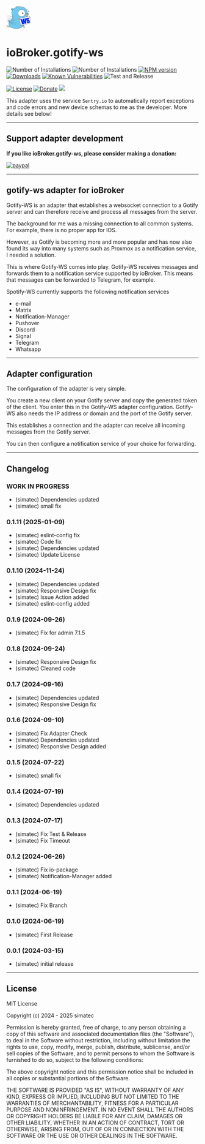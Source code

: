 ![Logo](admin/gotify-ws.png)

# ioBroker.gotify-ws

![Number of Installations](http://iobroker.live/badges/gotify-ws-installed.svg)
![Number of Installations](http://iobroker.live/badges/gotify-ws-stable.svg)
[![NPM version](http://img.shields.io/npm/v/iobroker.gotify-ws.svg)](https://www.npmjs.com/package/iobroker.gotify-ws)
[![Downloads](https://img.shields.io/npm/dm/iobroker.gotify-ws.svg)](https://www.npmjs.com/package/iobroker.gotify-ws)
[![Known Vulnerabilities](https://snyk.io/test/github/simatec/ioBroker.gotify-ws/badge.svg)](https://snyk.io/test/github/simatec/ioBroker.gotify-ws)
![Test and Release](https://github.com/simatec/ioBroker.gotify-ws/workflows/Test%20and%20Release/badge.svg)

[![License](https://img.shields.io/github/license/simatec/ioBroker.gotify-ws?style=flat)](https://github.com/simatec/ioBroker.gotify-ws/blob/master/LICENSE)
[![Donate](https://img.shields.io/badge/paypal-donate%20|%20spenden-blue.svg)](https://paypal.me/mk1676)
[![](https://img.shields.io/static/v1?label=Sponsor&message=%E2%9D%A4&logo=GitHub&color=%23fe8e86)](https://github.com/sponsors/simatec)

This adapter uses the service `Sentry.io` to automatically report exceptions and code errors and new device schemas to me as the developer. More details see below!

---

## Support adapter development

**If you like ioBroker.gotify-ws, please consider making a donation:**

[![paypal](https://www.paypalobjects.com/en_US/DK/i/btn/btn_donateCC_LG.gif)](https://paypal.me/mk1676)

---

## gotify-ws adapter for ioBroker

Gotify-WS is an adapter that establishes a websocket connection to a Gotify server and can therefore receive and process all messages from the server.

The background for me was a missing connection to all common systems.
For example, there is no proper app for IOS.

However, as Gotify is becoming more and more popular and has now also found its way into many systems such as Proxmox as a notification service, I needed a solution.

This is where Gotify-WS comes into play.
Gotify-WS receives messages and forwards them to a notification service supported by ioBroker. This means that messages can be forwarded to Telegram, for example.

Spotify-WS currently supports the following notification services

-   e-mail
-   Matrix
-   Notification-Manager
-   Pushover
-   Discord
-   Signal
-   Telegram
-   Whatsapp

---

## Adapter configuration

The configuration of the adapter is very simple.

You create a new client on your Gotify server and copy the generated token of the client.
You enter this in the Gotify-WS adapter configuration.
Gotify-WS also needs the IP address or domain and the port of the Gotify server.

This establishes a connection and the adapter can receive all incoming messages from the Gotify server.

You can then configure a notification service of your choice for forwarding.

---

## Changelog

<!-- ### **WORK IN PROGRESS** -->

### **WORK IN PROGRESS**

-   (simatec) Dependencies updated
-   (simatec) small fix

### 0.1.11 (2025-01-09)

-   (simatec) eslint-config fix
-   (simatec) Code fix
-   (simatec) Dependencies updated
-   (simatec) Update License

### 0.1.10 (2024-11-24)

-   (simatec) Dependencies updated
-   (simatec) Responsive Design fix
-   (simatec) Issue Action added
-   (simatec) eslint-config added

### 0.1.9 (2024-09-26)

-   (simatec) Fix for admin 7.1.5

### 0.1.8 (2024-09-24)

-   (simatec) Responsive Design fix
-   (simatec) Cleaned code

### 0.1.7 (2024-09-16)

-   (simatec) Dependencies updated
-   (simatec) Responsive Design fix

### 0.1.6 (2024-09-10)

-   (simatec) Fix Adapter Check
-   (simatec) Dependencies updated
-   (simatec) Responsive Design added

### 0.1.5 (2024-07-22)

-   (simatec) small fix

### 0.1.4 (2024-07-19)

-   (simatec) Dependencies updated

### 0.1.3 (2024-07-17)

-   (simatec) Fix Test & Release
-   (simatec) Fix Timeout

### 0.1.2 (2024-06-26)

-   (simatec) Fix io-package
-   (simatec) Notification-Manager added

### 0.1.1 (2024-06-19)

-   (simatec) Fix Branch

### 0.1.0 (2024-06-19)

-   (simatec) First Release

### 0.0.1 (2024-03-15)

-   (simatec) initial release

---

## License

MIT License

Copyright (c) 2024 - 2025 simatec

Permission is hereby granted, free of charge, to any person obtaining a copy
of this software and associated documentation files (the "Software"), to deal
in the Software without restriction, including without limitation the rights
to use, copy, modify, merge, publish, distribute, sublicense, and/or sell
copies of the Software, and to permit persons to whom the Software is
furnished to do so, subject to the following conditions:

The above copyright notice and this permission notice shall be included in all
copies or substantial portions of the Software.

THE SOFTWARE IS PROVIDED "AS IS", WITHOUT WARRANTY OF ANY KIND, EXPRESS OR
IMPLIED, INCLUDING BUT NOT LIMITED TO THE WARRANTIES OF MERCHANTABILITY,
FITNESS FOR A PARTICULAR PURPOSE AND NONINFRINGEMENT. IN NO EVENT SHALL THE
AUTHORS OR COPYRIGHT HOLDERS BE LIABLE FOR ANY CLAIM, DAMAGES OR OTHER
LIABILITY, WHETHER IN AN ACTION OF CONTRACT, TORT OR OTHERWISE, ARISING FROM,
OUT OF OR IN CONNECTION WITH THE SOFTWARE OR THE USE OR OTHER DEALINGS IN THE
SOFTWARE.
